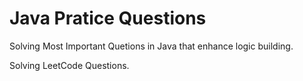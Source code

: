 # Java Pratice Questions

Solving Most Important Quetions in Java that enhance logic building.

Solving LeetCode Questions.
